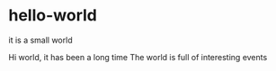 # hello-world
it is a small world

Hi world, it has been a long time
The world is full of interesting events
